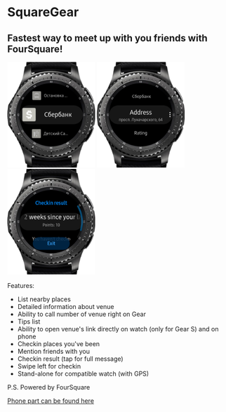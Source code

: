 # SquareGear
## Fastest way to meet up with you friends with FourSquare!

<div>
<img alt="" src="screenshots/1.png" width="200"/>
<img alt="" src="screenshots/2.png" width="200"/>
<img alt="" src="screenshots/3.png" width="200"/>
<img alt="" src="screenshots/44.png" width="200"/>
<img alt="" src="screenshots/45.png" width="200"/>
<img alt="" src="screenshots/46.png" width="200"/>
</div>

Features:
* List nearby places
* Detailed information about venue
* Ability to call number of venue right on Gear
* Tips list
* Ability to open venue's link directly on watch (only for Gear S) and on phone
* Checkin places you've been
* Mention friends with you
* Checkin result (tap for full message)
* Swipe left for checkin
* Stand-alone for compatible watch (with GPS)

P.S. Powered by FourSquare

[Phone part can be found here](https://github.com/RumataEstorish/GearHub)

